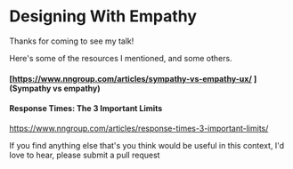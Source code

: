 # Designing With Empathy

Thanks for coming to see my talk!

Here's some of the resources I mentioned, and some others.

#### [https://www.nngroup.com/articles/sympathy-vs-empathy-ux/ ](Sympathy vs empathy)

   

#### Response Times: The 3 Important Limits
   
   https://www.nngroup.com/articles/response-times-3-important-limits/

If you find anything else that's you think would be useful in this context, I'd love to hear, please submit a pull request


